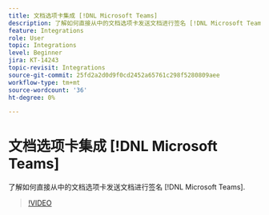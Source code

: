 ```yaml
---
title: 文档选项卡集成 [!DNL Microsoft Teams]
description: 了解如何直接从中的文档选项卡发送文档进行签名 [!DNL Microsoft Teams]
feature: Integrations
role: User
topic: Integrations
level: Beginner
jira: KT-14243
topic-revisit: Integrations
source-git-commit: 25fd2a2d0d9f0cd2452a65761c298f5280809aee
workflow-type: tm+mt
source-wordcount: '36'
ht-degree: 0%

---
```


# 文档选项卡集成 [!DNL Microsoft Teams]

了解如何直接从中的文档选项卡发送文档进行签名 [!DNL Microsoft Teams].

>[!VIDEO](https://video.tv.adobe.com/v/3425477?quality=12&learn=on&hidetitle=true)
